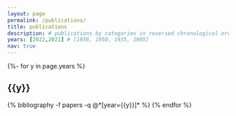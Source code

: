 ```yaml
---
layout: page
permalink: /publications/
title: publications
description: # publications by categories in reversed chronological order. generated by jekyll-scholar.
years: [2022,2021] # [1956, 1950, 1935, 1905]
nav: true
---
```

<!-- _pages/publications.md -->
<div class="publications">

{%- for y in page.years %}
  <h2 class="year">{{y}}</h2>
  {% bibliography -f papers -q @*[year={{y}}]* %}
{% endfor %}

</div>
